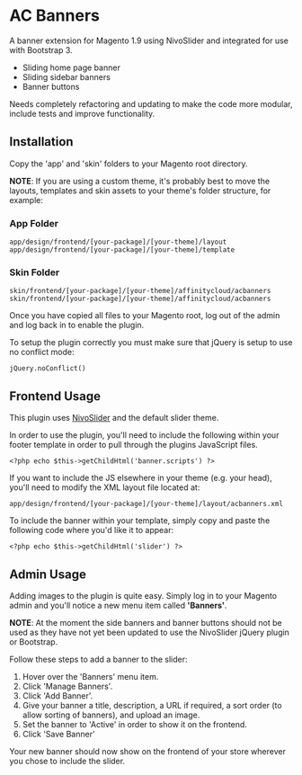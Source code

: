 # AC Banners

A banner extension for Magento 1.9 using NivoSlider and integrated for use with Bootstrap 3.

* Sliding home page banner
* Sliding sidebar banners
* Banner buttons

Needs completely refactoring and updating to make the code more modular, include tests and improve functionality.

## Installation

Copy the 'app' and 'skin' folders to your Magento root directory.

**NOTE**: If you are using a custom theme, it's probably best to move the layouts, templates and skin assets to your theme's folder structure, for example:

### App Folder

`app/design/frontend/[your-package]/[your-theme]/layout`
`app/design/frontend/[your-package]/[your-theme]/template`

### Skin Folder

`skin/frontend/[your-package]/[your-theme]/affinitycloud/acbanners`
`skin/frontend/[your-package]/[your-theme]/affinitycloud/acbanners`

Once you have copied all files to your Magento root, log out of the admin and log back in to enable the plugin.

To setup the plugin correctly you must make sure that jQuery is setup to use no conflict mode:

`jQuery.noConflict()`

## Frontend Usage

This plugin uses [NivoSlider](https://github.com/gilbitron/Nivo-Slider) and the default slider theme.

In order to use the plugin, you'll need to include the following within your footer template in order to pull through the plugins JavaScript files.

`<?php echo $this->getChildHtml('banner.scripts') ?>`

If you want to include the JS elsewhere in your theme (e.g. your head), you'll need to modify the XML layout file located at:

`app/design/frontend/[your-package]/[your-theme]/layout/acbanners.xml`

To include the banner within your template, simply copy and paste the following code where you'd like it to appear:

`<?php echo $this->getChildHtml('slider') ?>`

## Admin Usage

Adding images to the plugin is quite easy. Simply log in to your Magento admin and you'll notice a new menu item called **'Banners'**.

**NOTE**: At the moment the side banners and banner buttons should not be used as they have not yet been updated to use the NivoSlider jQuery plugin or Bootstrap.

Follow these steps to add a banner to the slider:

1. Hover over the 'Banners' menu item.
2. Click 'Manage Banners'.
3. Click 'Add Banner'.
4. Give your banner a title, description, a URL if required, a sort order (to allow sorting of banners), and upload an image.
5. Set the banner to 'Active' in order to show it on the frontend.
6. Click 'Save Banner'

Your new banner should now show on the frontend of your store wherever you chose to include the slider.